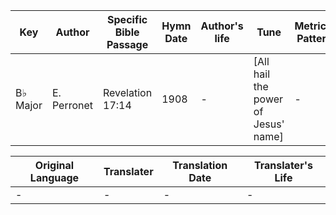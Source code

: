 Key | Author   | Specific Bible Passage     |Hymn Date |Author's life |Tune |Metrical Pattern   |Composer/Source
-- | --------- | ---------------------------|----------|--------------|-----|-------------------|-------------  
B♭ Major |E. Perronet |Revelation 17:14 |1908 |- |[All hail the power of Jesus' name] |- |-

Original Language | Translater | Translation Date   | Translater's Life  
----------------- | --------- | --------------------|-------------     
\- |- |- |-
